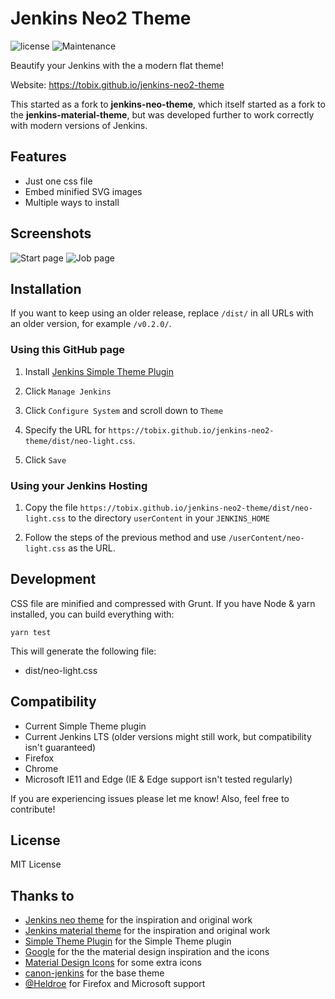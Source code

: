 # Jenkins Neo2 Theme

![license](https://img.shields.io/github/license/tobix/jenkins-neo2-theme.svg)
![Maintenance](https://img.shields.io/maintenance/yes/2021.svg)

Beautify your Jenkins with the a modern flat theme!

Website: https://tobix.github.io/jenkins-neo2-theme

This started as a fork to **jenkins-neo-theme**, which itself started as a fork
to the **jenkins-material-theme**, but was developed further to work correctly
with modern versions of Jenkins.


## Features

* Just one css file
* Embed minified SVG images
* Multiple ways to install

## Screenshots

![Start page](img/screenshot1.png)
![Job page](img/screenshot2.png)


## Installation

If you want to keep using an older release, replace `/dist/` in all URLs with
an older version, for example `/v0.2.0/`.

### Using this GitHub page

1. Install [Jenkins Simple Theme Plugin][simple]

2. Click `Manage Jenkins`

3. Click `Configure System` and scroll down to `Theme`

4. Specify the URL for `https://tobix.github.io/jenkins-neo2-theme/dist/neo-light.css`.

5. Click `Save`


### Using your Jenkins Hosting

1. Copy the file
   `https://tobix.github.io/jenkins-neo2-theme/dist/neo-light.css` to the
   directory `userContent` in your `JENKINS_HOME`

2. Follow the steps of the previous method and use `/userContent/neo-light.css`
   as the URL.


## Development

CSS file are minified and compressed with Grunt. If you have Node & yarn
installed, you can build everything with:

```
yarn test
```

This will generate the following file:

- dist/neo-light.css

## Compatibility

- Current Simple Theme plugin
- Current Jenkins LTS (older versions might still work, but compatibility isn't
  guaranteed)
- Firefox
- Chrome
- Microsoft IE11 and Edge (IE & Edge support isn't tested regularly)

If you are experiencing issues please let me know! Also, feel free to contribute!

## License

MIT License

## Thanks to

- [Jenkins neo theme][neo] for the inspiration and original work
- [Jenkins material theme][material] for the inspiration and original work
- [Simple Theme Plugin][simple] for the Simple Theme plugin
- [Google][google] for the the material design inspiration and the icons
- [Material Design Icons][material-design-icons] for some extra icons
- [canon-jenkins][canon-jenkins] for the base theme
- [@Heldroe][heldroe] for Firefox and Microsoft support

[neo]: https://github.com/jenkins-contrib-themes/jenkins-neo-theme
[material]: https://github.com/afonsof/jenkins-material-theme
[simple]: https://plugins.jenkins.io/simple-theme-plugin
[google]: https://www.google.com/design/spec/material-design/introduction.html
[material-design-icons]: https://materialdesignicons.com/
[canon-jenkins]: https://github.com/rackerlabs/canon-jenkins
[heldroe]: https://github.com/Heldroe
